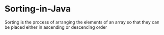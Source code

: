 # Sorting-in-Java
Sorting is the process of arranging the elements of an array so that they can be placed either in ascending or descending order
